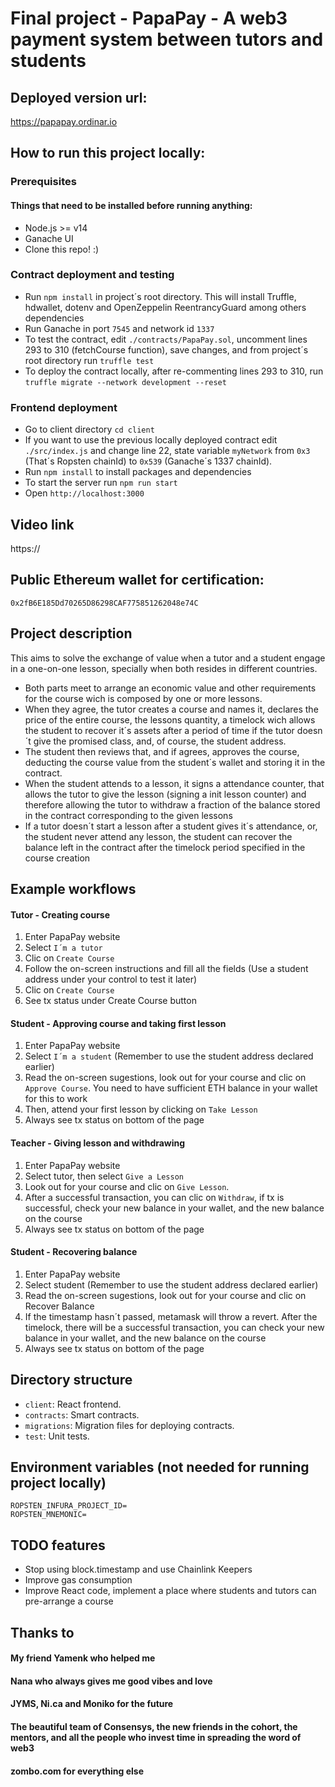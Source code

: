 # Final project - PapaPay - A web3 payment system between tutors and students

## Deployed version url:

https://papapay.ordinar.io

## How to run this project locally:

### Prerequisites

#### Things that need to be installed before running anything:
- Node.js >= v14
- Ganache UI
- Clone this repo! :)

### Contract deployment and testing

- Run `npm install` in project´s root directory. This will install Truffle, hdwallet, dotenv and OpenZeppelin ReentrancyGuard among others dependencies
- Run Ganache in port `7545` and network id `1337`
- To test the contract, edit `./contracts/PapaPay.sol`, uncomment lines 293 to 310 (fetchCourse function), save changes, and from project´s root directory run `truffle test` 
- To deploy the contract locally, after re-commenting lines 293 to 310, run `truffle migrate --network development --reset`

### Frontend deployment

- Go to client directory `cd client`
- If you want to use the previous locally deployed contract edit `./src/index.js` and change line 22, state variable `myNetwork` from `0x3` (That´s Ropsten chainId) to `0x539` (Ganache´s 1337 chainId).
- Run `npm install` to install packages and dependencies
- To start the server run `npm run start`
- Open `http://localhost:3000`

## Video link

https://

## Public Ethereum wallet for certification:

`0x2fB6E185Dd70265D86298CAF775851262048e74C`

## Project description

This aims to solve the exchange of value when a tutor and a student engage in a one-on-one lesson, specially when both resides in different countries. 
- Both parts meet to arrange an economic value and other requirements for the course wich is composed by one or more lessons. 
- When they agree, the tutor creates a course and names it, declares the price of the entire course, the lessons quantity, a timelock wich allows the student to recover it´s assets after a period of time if the tutor doesn´t give the promised class, and, of course, the student address. 
- The student then reviews that, and if agrees, approves the course, deducting the course value from the student´s wallet and storing it in the contract. 
- When the student attends to a lesson, it signs a attendance counter, that allows the tutor to give the lesson (signing a init lesson counter) and therefore allowing the tutor to withdraw a fraction of the balance stored in the contract corresponding to the given lessons
- If a tutor doesn´t start a lesson after a student gives it´s attendance, or, the student never attend any lesson, the student can recover the balance left in the contract after the timelock period specified in the course creation

## Example workflows

#### Tutor - Creating course
1. Enter PapaPay website
2. Select `I´m a tutor`
3. Clic on `Create Course`
4. Follow the on-screen instructions and fill all the fields (Use a student address under your control to test it later)
5. Clic on `Create Course`
6. See tx status under Create Course button

#### Student - Approving course and taking first lesson
1. Enter PapaPay website
2. Select `I´m a student` (Remember to use the student address declared earlier)
3. Read the on-screen sugestions, look out for your course and clic on `Approve Course`. You need to have sufficient ETH balance in your wallet for this to work
4. Then, attend your first lesson by clicking on `Take Lesson`
5. Always see tx status on bottom of the page

#### Teacher - Giving lesson and withdrawing
1. Enter PapaPay website
2. Select tutor, then select `Give a Lesson`
3. Look out for your course and clic on `Give Lesson`. 
4. After a successful transaction, you can clic on `Withdraw`, if tx is successful, check your new balance in your wallet, and the new balance on the course
5. Always see tx status on bottom of the page

#### Student - Recovering balance
1. Enter PapaPay website
2. Select student (Remember to use the student address declared earlier)
3. Read the on-screen sugestions, look out for your course and clic on Recover Balance
4. If the timestamp hasn´t passed, metamask will throw a revert. After the timelock, there will be a successful transaction, you can check your new balance in your wallet, and the new balance on the course
5. Always see tx status on bottom of the page


## Directory structure

- `client`: React frontend.
- `contracts`: Smart contracts.
- `migrations`: Migration files for deploying contracts.
- `test`: Unit tests.

## Environment variables (not needed for running project locally)

```
ROPSTEN_INFURA_PROJECT_ID=
ROPSTEN_MNEMONIC=
```

## TODO features

- Stop using block.timestamp and use Chainlink Keepers
- Improve gas consumption
- Improve React code, implement a place where students and tutors can pre-arrange a course

## Thanks to

#### My friend Yamenk who helped me
#### Nana who always gives me good vibes and love
#### JYMS, Ni.ca and Moniko for the future
#### The beautiful team of Consensys, the new friends in the cohort, the mentors, and all the people who invest time in spreading the word of web3
#### zombo.com for everything else